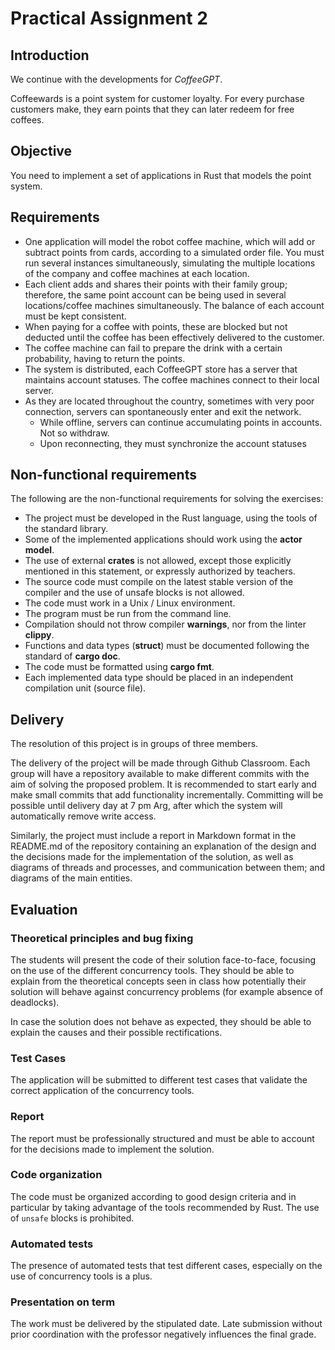 # Practical Assignment 2

## Introduction

We continue with the developments for <em>CoffeeGPT</em>. 

Coffeewards is a point system for customer loyalty. 
For every purchase customers make, they earn points that they can later redeem for free coffees.

## Objective

You need to implement a set of applications in Rust that models the point system. 

## Requirements

- One application will model the robot coffee machine, which will add or subtract points from cards, according to a simulated order file. You must run several instances simultaneously, simulating the multiple locations of the company and coffee machines at each location.
- Each client adds and shares their points with their family group; therefore, the same point account can be
  being used in several locations/coffee machines simultaneously. The balance of each account must be kept consistent.
- When paying for a coffee with points, these are blocked but not deducted until the coffee has been effectively delivered to the customer. 
- The coffee machine can fail to prepare the drink with a certain probability, having to return the points.
- The system is distributed, each CoffeeGPT store has a server that maintains account statuses. The coffee machines connect to their local server.
- As they are located throughout the country, sometimes with very poor connection, servers can spontaneously enter and exit the network.
  - While offline, servers can continue accumulating points in accounts. Not so withdraw.
  - Upon reconnecting, they must synchronize the account statuses


## Non-functional requirements

The following are the non-functional requirements for solving the exercises:

- The project must be developed in the Rust language, using the tools of the standard library.
- Some of the implemented applications should work using the **actor model**.
- The use of external **crates** is not allowed, except those explicitly mentioned in this statement, or expressly authorized by teachers.
- The source code must compile on the latest stable version of the compiler and the use of unsafe blocks is not allowed.
- The code must work in a Unix / Linux environment.
- The program must be run from the command line.
- Compilation should not throw compiler **warnings**, nor from the linter **clippy**.
- Functions and data types (**struct**) must be documented following the standard of **cargo doc**.
- The code must be formatted using **cargo fmt**.
- Each implemented data type should be placed in an independent compilation unit (source file).

## Delivery

The resolution of this project is in groups of three members.

The delivery of the project will be made through Github Classroom. Each group will have a repository available to 
make different commits with the aim of solving the proposed problem. It is recommended to start early and
make small commits that add functionality incrementally.
Committing will be possible until delivery day at 7 pm Arg, after which the system will automatically remove write access.

Similarly, the project must include a report in Markdown format in the README.md of the repository containing an 
explanation of the design and the decisions made for the implementation of the solution, as well as diagrams of threads and processes,
and communication between them; and diagrams of the main entities.

## Evaluation

### Theoretical principles and bug fixing

The students will present the code of their solution face-to-face, focusing on the use of the different concurrency tools. 
They should be able to explain from the theoretical concepts seen in class how potentially their solution will behave against 
concurrency problems (for example absence of deadlocks).

In case the solution does not behave as expected, they should be able to explain the causes and their possible rectifications.

### Test Cases

The application will be submitted to different test cases that validate the correct application of the concurrency tools.

### Report

The report must be professionally structured and must be able to account for the decisions made to implement the solution.

### Code organization

The code must be organized according to good design criteria and in particular by taking advantage of the tools recommended by Rust. 
The use of `unsafe` blocks is prohibited. 

### Automated tests

The presence of automated tests that test different cases, especially on the use of concurrency tools is a plus.

### Presentation on term

The work must be delivered by the stipulated date. Late submission without prior coordination 
with the professor negatively influences the final grade.
